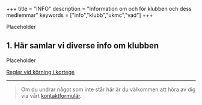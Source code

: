 +++
title = "INFO"
description = "Information om och för klubben och dess medlemmar"
keywords = ["info","klubb","ukmc","vad"]
+++

Placeholder

## 1. Här samlar vi diverse info om klubben

Placeholder

[Regler vid körning i kortege](/doc/kortege.pdf)

---

> Om du undrar något som inte står här är du välkommen att höra av dig via vårt [kontaktformulär](/contact).